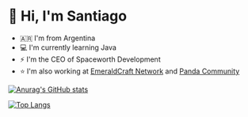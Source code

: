 # 👋 Hi, I'm Santiago

- 🇦🇷  I'm from Argentina
- 💻 I'm currently learning Java
- ⚡ I'm the CEO of Spaceworth Development
- ⭐ I'm also working at [EmeraldCraft Network](https://invite.gg/emeraldcraft) and [Panda Community](https://discord.pandacommunity.org)

[![Anurag's GitHub stats](https://github-readme-stats.vercel.app/api?username=DevSantiMG&show_icons=true&theme=tokyonight&count_private=true)](https://github.com/anuraghazra/github-readme-stats)

[![Top Langs](https://github-readme-stats.vercel.app/api/top-langs/?username=DevSantiMG&theme=tokyonight&langs_count=8)](https://github.com/anuraghazra/github-readme-stats)
